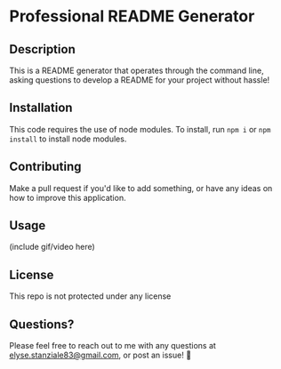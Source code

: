 # Professional README Generator

## Description
This is a README generator that operates through the command line, asking questions to develop a README for your project without hassle!

## Installation
This code requires the use of node modules. To install, run `npm i` or `npm install` to install node modules.

## Contributing
Make a pull request if you'd like to add something, or have any ideas on how to improve this application.

## Usage
(include gif/video here)

## License
This repo is not protected under any license

## Questions?
Please feel free to reach out to me with any questions at elyse.stanziale83@gmail.com, or post an issue! 💜
